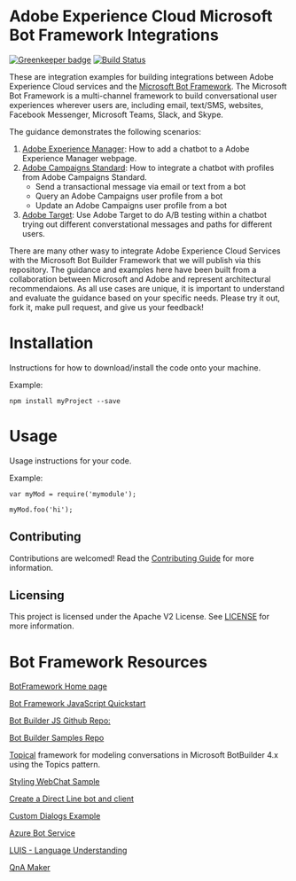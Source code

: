 # Adobe Experience Cloud Microsoft Bot Framework Integrations

[![Greenkeeper badge](https://badges.greenkeeper.io/adobe/aec-bot-integrations.svg)](https://greenkeeper.io/)
[![Build Status](https://travis-ci.com/adobe/aec-bot-integrations.svg?branch=master)](https://travis-ci.com/adobe/aec-bot-integrations)

These are integration examples for building integrations between Adobe Experience Cloud services and the [Microsoft Bot Framework](https://dev.botframework.com/).  The Microsoft Bot Framework is a multi-channel framework to build conversational user experiences wherever users are, including email, text/SMS, websites, Facebook Messenger, Microsoft Teams, Slack, and Skype.

The guidance demonstrates the following scenarios:

1. [Adobe Experience Manager](aem-chatbot-demo): How to add a chatbot to a Adobe Experience Manager webpage.
2. [Adobe Campaigns Standard](campaigns-bot): How to integrate a chatbot with profiles from Adobe Campaigns Standard.
    - Send a transactional message via email or text from a bot
    - Query an Adobe Campaigns user profile from a bot
    - Update an Adobe Campaigns user profile from a bot
3. [Adobe Target](target-bot): Use Adobe Target to do A/B testing within a chatbot trying out different converstational messages and paths for different users.

There are many other wasy to integrate Adobe Experience Cloud Services with the Microsoft Bot Builder Framework that we will publish via this repository.  The guidance and examples here have been built from a collaboration between Microsoft and Adobe and represent architectural recommendaions.  As all use cases are unique, it is important to understand and evaluate the guidance based on your specific needs.  Please try it out, fork it, make pull request, and give us your feedback!

# Installation

Instructions for how to download/install the code onto your machine.

Example:
```
npm install myProject --save
```

# Usage

Usage instructions for your code.

Example:

```
var myMod = require('mymodule');

myMod.foo('hi');
```

## Contributing

Contributions are welcomed! Read the [Contributing Guide](CONTRIBUTING.md) for more information.

## Licensing

This project is licensed under the Apache V2 License. See [LICENSE](LICENSE) for more information.

# Bot Framework Resources

[BotFramework Home page](https://dev.botframework.com/)

[Bot Framework JavaScript Quickstart](https://docs.microsoft.com/en-us/azure/bot-service/javascript/bot-builder-javascript-quickstart?view=azure-bot-service-4.0)

[Bot Builder JS Github Repo:](https://github.com/Microsoft/botbuilder-js)

[Bot Builder Samples Repo](https://github.com/microsoft/botbuilder-samples)

[Topical](https://github.com/billba/topical) framework for modeling conversations in Microsoft BotBuilder 4.x using the Topics pattern.

[Styling WebChat Sample](https://github.com/Microsoft/BotBuilder-Samples/tree/master/samples/javascript_es6/70.styling-webchat)

[Create a Direct Line bot and client](https://docs.microsoft.com/en-us/azure/bot-service/bot-builder-howto-direct-line?view=azure-bot-service-4.0)

[Custom Dialogs Example](https://github.com/Microsoft/BotBuilder-Samples/blob/master/samples/javascript_nodejs/19.custom-dialogs/bot.js)

[Azure Bot Service](https://azure.microsoft.com/en-us/services/bot-service/)

[LUIS - Language Understanding](https://www.luis.ai/)

[QnA Maker](https://www.qnamaker.ai/)
